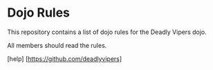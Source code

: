 Dojo Rules
==========

This repository contains a list of dojo rules for the Deadly Vipers dojo.

All members should read the rules.

[help] [https://github.com/deadlyvipers]


